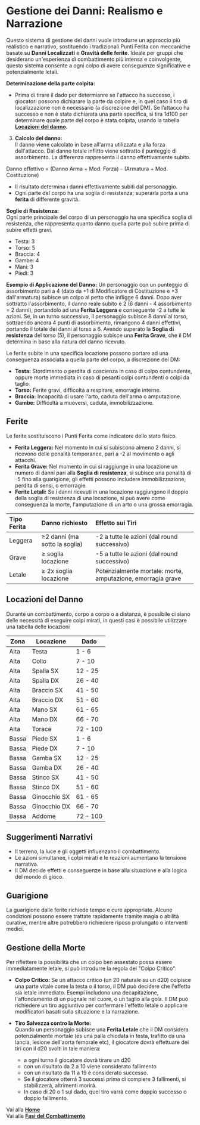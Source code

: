 # Gestione dei Danni: Realismo e Narrazione
Questo sistema di gestione dei danni vuole introdurre un approccio più realistico e narrativo, sostituendo i tradizionali Punti Ferita con meccaniche basate su **Danni Localizzati** e **Gravità delle ferite**. Ideale per gruppi che desiderano un'esperienza di combattimento più intensa e coinvolgente, questo sistema consente a ogni colpo di avere conseguenze significative e potenzialmente letali.

**Determinazione della parte colpita:**  
   - Prima di tirare il dado per determianre se l'attacco ha successo, i giocatori possono dichiarare la parte da colpire e, in quel caso il tiro di localizzazione non è necessario (a discrezione del DM). Se l’attacco ha successo e non è stata dichiarata una parte specifica, si tira 1d100 per determinare quale parte del corpo è stata colpita, usando la tabella [**Locazioni del danno**](https://crypticsentinel.github.io/Open-Source-GDR/Combattimento/02%20-%20Gestione%20dei%20Danni#locazioni-del-danno).  

3. **Calcolo del danno:**  
   Il danno viene calcolato in base all'arma utilizzata e alla forza dell'attacco. Dal danno totale inflitto viene sottratto il punteggio di assorbimento. La differenza rappresenta il danno effettivamente subito.

Danno effettivo = (Danno Arma + Mod. Forza) – (Armatura + Mod. Costituzione)

- Il risultato determina i danni effettivamente subiti dal personaggio.  
- Ogni parte del corpo ha una soglia di resistenza; superarla porta a una **ferita** di differente gravità.

**Soglie di Resistenza:**  
Ogni parte principale del corpo di un personaggio ha una specifica soglia di resistenza, che rappresenta quanto danno quella parte può subire prima di subire effetti gravi.  
- Testa: 3  
- Torso: 5  
- Braccia: 4  
- Gambe: 4  
- Mani: 3  
- Piedi: 3

**Esempio di Applicazione del Danno:**
Un personaggio con un punteggio di assorbimento pari a 4 (dato da +1 di Modificatore di Costituzione e +3 dall'armatura) subisce un colpo al petto che infligge 6 danni. Dopo aver sottratto l'assorbimento, il danno reale subito è 2 (6 danni - 4 assorbimento = 2 danni), portandolo ad una **Ferita Leggera** e conseguente -2 a tutte le azioni. Se, in un turno successivo, il personaggio subisce 8 danni al torso, sottraendo ancora 4 punti di assorbimento, rimangono 4 danni effettivi, portando il totale dei danni al torso a 6. Avendo superato la **Soglia di resistenza** del torso (5), il personaggio subisce una **Ferita Grave**, che il DM determina in base alla natura del danno ricevuto.

Le ferite subite in una specifica locazione possono portare ad una conseguenza associata a quella parte del corpo, a discrezione del DM:
   - **Testa:** Stordimento o perdita di coscienza in caso di colpo contundente, oppure morte immediata in caso di pesanti colpi contundenti o colpi da taglio.
   - **Torso:** Ferite gravi, difficoltà a respirare, emorragie interne.
   - **Braccia:** Incapacità di usare l'arto, caduta dell'arma o amputazione.
   - **Gambe:** Difficoltà a muoversi, caduta, immobilizzazione.

## Ferite
Le ferite sostituiscono i Punti Ferita come indicatore dello stato fisico.

- **Ferita Leggera:** Nel momento in cui si subiscono almeno 2 danni, si ricevono delle penalità temporanee, pari a -2 al movimento o agli attacchi.
- **Ferita Grave:** Nel momento in cui si raggiunge in una locazione un numero di danni pari alla **Soglia di resistenza**, si subisce una penalità di -5 fino alla guarigione; gli effetti possono includere immobilizzazione, perdita di sensi, o emorragie.
- **Ferite Letali:** Se i danni ricevuti in una locazione raggiungono il doppio della soglia di resistenza di una locazione, si può avere come conseguenza la morte, l'amputazione di un arto o una grossa emorragia.

| Tipo Ferita     | Danno richiesto | Effetto sui Tiri |
| :-------------- | :-------------- | :--------------- |
| Leggera         | ≥2 danni (ma sotto la soglia) | -2 a tutte le azioni (dal round successivo) |
| Grave           | ≥ soglia locazione | -5 a tutte le azioni (dal round successivo) |
| Letale          | ≥ 2x soglia locazione | Potenzialmente mortale: morte, amputazione, emorragia grave |

## Locazioni del Danno
Durante un combattimento, corpo a corpo o a distanza, è possibile ci siano delle necessità di eseguire colpi mirati, in questi casi è possibile utilizzare una tabella delle locazioni

| Zona | Locazione | Dado |
|------|-----------|-----|
| Alta | Testa | 1 - 6 |
| Alta | Collo | 7 - 10 |
| Alta | Spalla SX | 12 - 25 |
| Alta | Spalla DX | 26 - 40 |
| Alta | Braccio SX | 41 - 50 |
| Alta | Braccio DX | 51 - 60 |
| Alta | Mano SX | 61 - 65 |
| Alta | Mano DX | 66 - 70 |
| Alta | Torace | 72 - 100 |
| Bassa | Piede SX | 1 - 6 |
| Bassa | Piede DX | 7 - 10 |
| Bassa | Gamba SX | 12 - 25 |
| Bassa | Gamba DX | 26 - 40 |
| Bassa | Stinco SX | 41 - 50 |
| Bassa | Stinco DX | 51 - 60 |
| Bassa | Ginocchio SX | 61 - 65 |
| Bassa | Ginocchio DX | 66 - 70 |
| Bassa | Addome | 72 - 100 |

## Suggerimenti Narrativi
- Il terreno, la luce e gli oggetti influenzano il combattimento.  
- Le azioni simultanee, i colpi mirati e le reazioni aumentano la tensione narrativa.  
- Il DM decide effetti e conseguenze in base alla situazione e alla logica del mondo di gioco.

## Guarigione
La guarigione dalle ferite richiede tempo e cure appropriate. Alcune condizioni possono essere trattate rapidamente tramite magia o abilità curative, mentre altre potrebbero richiedere riposo prolungato o interventi medici.

## Gestione della Morte
Per riflettere la possibilità che un colpo ben assestato possa essere immediatamente letale, si può introdurre la regola del "Colpo Critico":

- **Colpo Critico:**
Se un attacco critico (un 20 naturale su un d20) colpisce una parte vitale come la testa o il torso, il DM può decidere che l'effetto sia letale immediato. Esempi includono una decapitazione, l'affondamento di un pugnale nel cuore, o un taglio alla gola. Il DM può richiedere un tiro aggiuntivo per confermare l'effetto letale o applicare modificatori basati sulla situazione e la narrazione.

- **Tiro Salvezza contro la Morte:**  
   Quando un personaggio subisce una **Ferita Letale** che il DM considera potenzialmente mortale (es una palla chiodata in testa, trafitto da una lancia, lesione dell'aorta femorale etc), il giocatore dovrà effettuare dei tiri con il d20 svolti in tale maniera:
  - a ogni turno il giocatore dovrà tirare un d20
  - con un risultato da 2 a 10 viene considerato fallimento
  - con un risultato da 11 a 19 è considerato successo.
  - Se il giocatore otterrà 3 successi prima di compiere 3 fallimenti, si stabilizzerà, altrimenti morirà.
  - In caso di 20 o 1 sul dado, quel tiro varrà come doppio successo o doppio fallimento.

Vai alla [**Home**](https://crypticsentinel.github.io/Open-Source-GDR/)  
Vai alle [**Fasi del Combattimento**](https://crypticsentinel.github.io/Open-Source-GDR/Combattimento/01%20-%20Combattimento)
